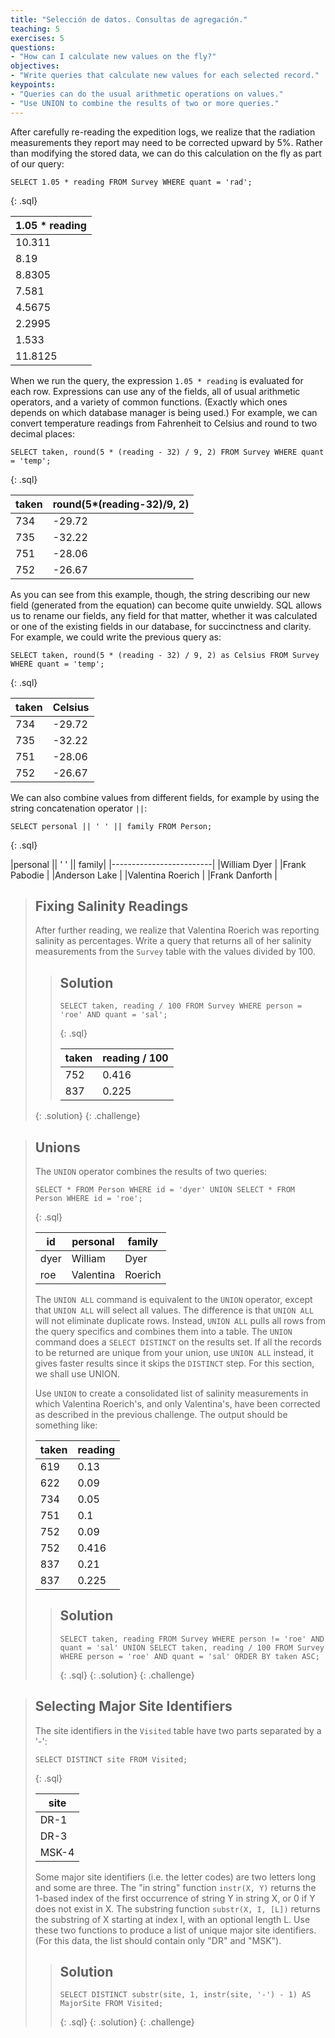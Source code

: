 ```yaml
---
title: "Selección de datos. Consultas de agregación."
teaching: 5
exercises: 5
questions:
- "How can I calculate new values on the fly?"
objectives:
- "Write queries that calculate new values for each selected record."
keypoints:
- "Queries can do the usual arithmetic operations on values."
- "Use UNION to combine the results of two or more queries."
---
```

After carefully re-reading the expedition logs,
we realize that the radiation measurements they report
may need to be corrected upward by 5%.
Rather than modifying the stored data,
we can do this calculation on the fly
as part of our query:

~~~
SELECT 1.05 * reading FROM Survey WHERE quant = 'rad';
~~~
{: .sql}

|1.05 * reading|
|--------------|
|10.311        |
|8.19          |
|8.8305        |
|7.581         |
|4.5675        |
|2.2995        |
|1.533         |
|11.8125       |

When we run the query,
the expression `1.05 * reading` is evaluated for each row.
Expressions can use any of the fields,
all of usual arithmetic operators,
and a variety of common functions.
(Exactly which ones depends on which database manager is being used.)
For example,
we can convert temperature readings from Fahrenheit to Celsius
and round to two decimal places:

~~~
SELECT taken, round(5 * (reading - 32) / 9, 2) FROM Survey WHERE quant = 'temp';
~~~
{: .sql}

|taken|round(5*(reading-32)/9, 2)|
|-----|--------------------------|
|734  |-29.72                    |
|735  |-32.22                    |
|751  |-28.06                    |
|752  |-26.67                    |

As you can see from this example, though, the string describing our
new field (generated from the equation) can become quite unwieldy. SQL
allows us to rename our fields, any field for that matter, whether it
was calculated or one of the existing fields in our database, for
succinctness and clarity. For example, we could write the previous
query as:

~~~
SELECT taken, round(5 * (reading - 32) / 9, 2) as Celsius FROM Survey WHERE quant = 'temp';
~~~
{: .sql}

|taken|Celsius|
|-----|-------|
|734  |-29.72 |
|735  |-32.22 |
|751  |-28.06 |
|752  |-26.67 |

We can also combine values from different fields,
for example by using the string concatenation operator `||`:

~~~
SELECT personal || ' ' || family FROM Person;
~~~
{: .sql}

|personal || ' ' || family|
|-------------------------|
|William Dyer             |
|Frank Pabodie            |
|Anderson Lake            |
|Valentina Roerich        |
|Frank Danforth           |

> ## Fixing Salinity Readings
>
> After further reading,
> we realize that Valentina Roerich
> was reporting salinity as percentages.
> Write a query that returns all of her salinity measurements
> from the `Survey` table
> with the values divided by 100.
> 
> > ## Solution
> >
> > ~~~
> > SELECT taken, reading / 100 FROM Survey WHERE person = 'roe' AND quant = 'sal';
> > ~~~
> > {: .sql}
> >
> > |taken     |reading / 100|
> > |----------|-------------|
> > |752       |0.416        |
> > |837       |0.225        |
> {: .solution}
{: .challenge}

> ## Unions
>
> The `UNION` operator combines the results of two queries:
>
> ~~~
> SELECT * FROM Person WHERE id = 'dyer' UNION SELECT * FROM Person WHERE id = 'roe';
> ~~~
> {: .sql}
>
> |id  |personal |family |
> |----|-------- |-------|
> |dyer|William  |Dyer   |
> |roe |Valentina|Roerich|
>
> The `UNION ALL` command is equivalent to the `UNION` operator,
> except that `UNION ALL` will select all values.
> The difference is that `UNION ALL` will not eliminate duplicate rows.
> Instead, `UNION ALL` pulls all rows from the query
> specifics and combines them into a table.
> The `UNION` command does a `SELECT DISTINCT` on the results set.
> If all the records to be returned are unique from your union,
> use `UNION ALL` instead, it gives faster results since it skips the `DISTINCT` step.
> For this section, we shall use UNION.
>
> Use `UNION` to create a consolidated list of salinity measurements
> in which Valentina Roerich's, and only Valentina's,
> have been corrected as described in the previous challenge.
> The output should be something like:
>
> |taken|reading|
> |-----|-------|
> |619  |0.13   |
> |622  |0.09   |
> |734  |0.05   |
> |751  |0.1    |
> |752  |0.09   |
> |752  |0.416  |
> |837  |0.21   |
> |837  |0.225  |
> 
> > ## Solution
> >
> > ~~~
> > SELECT taken, reading FROM Survey WHERE person != 'roe' AND quant = 'sal' UNION SELECT taken, reading / 100 FROM Survey WHERE person = 'roe' AND quant = 'sal' ORDER BY taken ASC;
> > ~~~
> > {: .sql}
> {: .solution}
{: .challenge}

> ## Selecting Major Site Identifiers
>
> The site identifiers in the `Visited` table have two parts
> separated by a '-':
>
> ~~~
> SELECT DISTINCT site FROM Visited;
> ~~~
> {: .sql}
>
> |site |
> |-----|
> |DR-1 |
> |DR-3 |
> |MSK-4|
>
> Some major site identifiers (i.e. the letter codes) are two letters long and some are three.
> The "in string" function `instr(X, Y)`
> returns the 1-based index of the first occurrence of string Y in string X,
> or 0 if Y does not exist in X.
> The substring function `substr(X, I, [L])`
> returns the substring of X starting at index I, with an optional length L.
> Use these two functions to produce a list of unique major site identifiers.
> (For this data,
> the list should contain only "DR" and "MSK").
>
> > ## Solution
> > ```
> > SELECT DISTINCT substr(site, 1, instr(site, '-') - 1) AS MajorSite FROM Visited;
> > ```
> > {: .sql}
> {: .solution}
{: .challenge}
